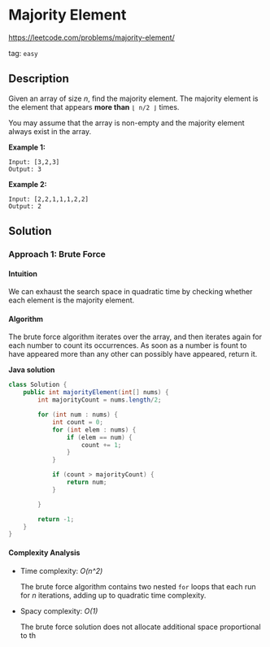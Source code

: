 # Majority Element

https://leetcode.com/problems/majority-element/

tag: `easy`

## Description

Given an array of size *n*, find the majority element. The majority element is the element that appears **more than** `⌊ n/2 ⌋` times.

You may assume that the array is non-empty and the majority element always exist in the array.

**Example 1:**

```
Input: [3,2,3]
Output: 3
```

**Example 2:**

```
Input: [2,2,1,1,1,2,2]
Output: 2
```

## Solution

### Approach 1: Brute Force

#### Intuition

We can exhaust the search space in quadratic time by checking whether each element is the majority element.

#### Algorithm

The brute force algorithm iterates over the array, and then iterates again for each number to count its occurrences. As soon as a number is fount to have appeared more than any other can possibly have appeared, return it.

**Java solution**

```java
class Solution {
    public int majorityElement(int[] nums) {
        int majorityCount = nums.length/2;

        for (int num : nums) {
            int count = 0;
            for (int elem : nums) {
                if (elem == num) {
                    count += 1;
                }
            }

            if (count > majorityCount) {
                return num;
            }

        }

        return -1;    
    }
}
```

#### Complexity Analysis

- Time complexity: *O(n^2)*

  The brute force algorithm contains two nested `for` loops that each run for *n* iterations, adding up to quadratic time complexity.

- Spacy complexity: *O(1)*

  The brute force solution does not allocate additional space proportional to th